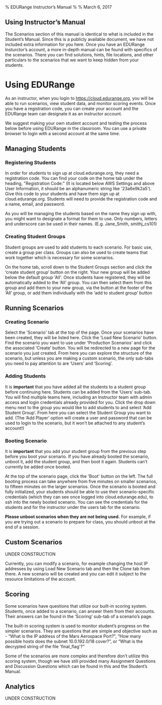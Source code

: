 % EDURange Instructor’s Manual
%
% March 6, 2017

Using Instructor’s Manual
--------------------------------------

The Scenarios section of this manual is identical to what is included in
the Student’s Manual. Since this is a publicly available document, we
have not included extra information for you here. Once you have an
EDURange Insturctor’s account, a more in-depth manual can be found with
specifics of the scenarios. There you can find solutions, hints, file
locations, and other particulars to the scenarios that we want to keep
hidden from your students.

Using EDURange
============================

As an instructor, when you login to https://cloud.edurange.org, you will
be able to run scenarios, view student data, and monitor scoring events.
Once you have a registration code, you can create your account and the
EDURange team can designate it as an instructor account.

We suggest making your own student account and testing the process below
before using EDURange in the classroom. You can use a private browser to
login with a second account at the same time.

Managing Students
---------------------------------------------

### Registering Students

In order for students to sign up at cloud.edurange.org, they need a
registration code. You can find your code on the home tab under the
heading, "Registration Code:" (It is located below AWS Settings and
above User Information, it should be an alphanumeric string like
'23a6e9k2a5'). Give this code to your students and have them sign up at
cloud.edurange.org. Students will need to provide the registration code
and a name, email, and password.

As you will be managing the students based on the name they sign up
with, you might want to designate a format for them to use. Only
numbers, letters and underscore can be used in their names. (E.g.
Jane\_Smith, smithj\_cs101)

### Creating Student Groups

Student groups are used to add students to each scenario. For basic use,
create a group per class. Groups can also be used to create teams that
work together which is necessary for some scenarios.

On the home tab, scroll down to the Student Groups section and click the
‘create student group’ button on the right. Your new group will be added
below the default group 'All'. Once students have registered, they will
be automatically added to the ‘All’ group. You can then select them from
this group and add them to your new group, via the button at the footer
of the ‘All’ group, or add them individually with the ‘add to student
group’ button

Running Scenarios
---------------------------------------------

### Creating Scenario

Select the 'Scenario' tab at the top of the page. Once your scenarios
have been created, they will be listed here. Click the 'Load New
Scenario' button. Find the scenario you want to use under 'Production
Scenarios' and click the associated ‘Create’ button. You will be
redirected to a new page for the scenario you just created. From here
you can explore the structure of the scenario, but unless you are making
a custom scenario, the only sub-tabs you need to pay attention to are
‘Users’ and ‘Scoring’.

### Adding Students

It is **important** that you have added all the students to a student
group before continuing here. Students can be added from the ‘Users’
sub-tab. You will find multiple teams here, including an Instructor team
with admin access and login credentials already provided for you. Click
the drop down menu next to the group you would like to add students to
and select ‘Add Student Group’. From here you can select the Student
Group you want to add. (The ‘Add Player’ option will create a user and
password that can be used to login to the scenario, but it won’t be
attached to any student’s account!)

### Booting Scenario

It is **important** that you add your student group from the previous
step before you boot your scenario. If you have already booted the
scenario, unboot it, add the student group, and then boot it again.
Students can’t currently be added once booted.

At the top of the scenario page, click the 'Boot' button on the left.
The full booting process can take anywhere from five minutes on smaller
scenarios, to fifteen minutes on the larger scenarios. Once the scenario
is booted and fully initialized, your students should be able to use
their scenario-specific credentials (which they can see once logged into
cloud.edurange.edu), to ssh into the newly booted scenario. You can see
the credentials for the students and for the instructor under the users
tab for the scenario.

**Please unboot scenarios when they are not being used.** For example,
if you are trying out a scenario to prepare for class, you should unboot
at the end of a session.

Custom Scenarios
------------------------------

UNDER CONSTRUCTION

Currently, you can modify a scenario, for example changing the host IP
addresses by using Load New Scenario tab and then the Clone tab from
there. A new scenario will be created and you can edit it subject to the
resource limitations of the account.

Scoring
-----------------------------------

Some scenarios have questions that utilize our built-in scoring system.
Students, once added to a scenario, can answer them from their accounts.
Their answers can be found in the ‘Scoring’ sub-tab of a scenario’s
page.

The built-in scoring system is used to monitor student’s progress on the
simpler scenarios. They are questions that are simple and objective such
as - “What is the IP address of the Mars Aerospace Port?”, “How many
possible hosts does the subnet 10.0.192.0/18 cover?”, or “What is the
decrypted string of the file 'final\_flag'?”

Some of the scenarios are more complex and therefore don’t utilize this
scoring system, though we have still provided many Assignment Questions
and Discussion Questions which can be found in this and the Student’s
Manual.

Analytics
-----------------------

UNDER CONSTRUCTION
